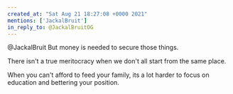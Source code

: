 ```yaml
---
created_at: "Sat Aug 21 18:27:08 +0000 2021"
mentions: ['JackalBruit']
in_reply_to: @JackalBruitOG
---
```


@JackalBruit But money is needed to secure those things.

There isn't a true meritocracy when we don't all start from the same place. 

When you can't afford to feed your family, its a lot harder to focus on education and bettering your position.